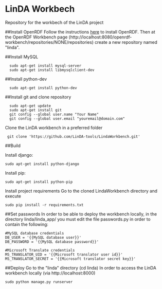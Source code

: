 LinDA Workbech
==============

Repository for the workbech of the LinDA project

##Install OpenRDF
  Follow the instructions [here](http://agacho.blogspot.gr/2012/08/installing-sesame-server-on-ubuntu-1204.html) to install OpenRDF.
  Then at the OpenRDF Workbench page (http://localhost:8080/openrdf-workbench/repositories/NONE/repositories) create a new repository named "linda".

##Install MySQL
```
  sudo apt-get install mysql-server
  sudo apt-get install libmysqlclient-dev
```
##Install python-dev
```
  sudo apt-get install python-dev
```
##Install git and clone repository
```
  sudo apt-get update
  sudo apt-get install git
  git config --global user.name "Your Name"
  git config --global user.email "youremail@domain.com"
```
Clone the LinDA workbench in a preferred folder

```
 git clone 'https://github.com/LinDA-tools/LindaWorkbench.git'
```
##Build

Install django: 
  ```
  sudo apt-get install python-django
  ```

Install pip:
  ```
  sudo apt-get install python-pip
  ```
  
Install project requirements
Go to the cloned LindaWorkbench directory and execute
  ```
  sudo pip install -r requirements.txt
  ```
##Set passwords
In order to be able to deploy the workbench locally, in the directory linda/linda_app/ you must edit the file passwords.py in order to contain the following:
  ```
  #MySQL database credentials
  DB_USER = '{{MySQL database user}}'
  DB_PASSWORD = '{{MySQL database password}}'

  #Microsoft Translate credentials
  MS_TRANSLATOR_UID = '{{Microsoft translator user id}}'
  MS_TRANSLATOR_SECRET = '{{Microsoft translator secret key}}'
  ```

##Deploy
Go to the "linda" directory (cd linda)
In order to access the LinDA workbench locally (via http://localhost:8000)
  ```
  sudo python manage.py runserver
  ```

